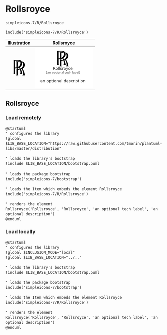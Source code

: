 # Rollsroyce


```text
simpleicons-7/R/Rollsroyce
```

```text
include('simpleicons-7/R/Rollsroyce')
```



| Illustration | Rollsroyce |
| :---: | :---: |
| ![illustration for Illustration](../../simpleicons-7/R/Rollsroyce.png) | ![illustration for Rollsroyce](../../simpleicons-7/R/Rollsroyce.Local.png) |




## Rollsroyce

### Load remotely
```plantuml
@startuml
' configures the library
!global $LIB_BASE_LOCATION="https://raw.githubusercontent.com/tmorin/plantuml-libs/master/distribution"

' loads the library's bootstrap
!include $LIB_BASE_LOCATION/bootstrap.puml

' loads the package bootstrap
include('simpleicons-7/bootstrap')

' loads the Item which embeds the element Rollsroyce
include('simpleicons-7/R/Rollsroyce')

' renders the element
Rollsroyce('Rollsroyce', 'Rollsroyce', 'an optional tech label', 'an optional description')
@enduml
```

### Load locally
```plantuml
@startuml
' configures the library
!global $INCLUSION_MODE="local"
!global $LIB_BASE_LOCATION="../.."

' loads the library's bootstrap
!include $LIB_BASE_LOCATION/bootstrap.puml

' loads the package bootstrap
include('simpleicons-7/bootstrap')

' loads the Item which embeds the element Rollsroyce
include('simpleicons-7/R/Rollsroyce')

' renders the element
Rollsroyce('Rollsroyce', 'Rollsroyce', 'an optional tech label', 'an optional description')
@enduml
```

